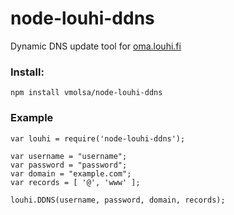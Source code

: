 node-louhi-ddns
===============

Dynamic DNS update tool for [oma.louhi.fi](https://oma.louhi.fi)

### Install:

    npm install vmolsa/node-louhi-ddns
    
### Example

    var louhi = require('node-louhi-ddns');

    var username = "username";
    var password = "password";
    var domain = "example.com";
    var records = [ '@', 'www' ];

    louhi.DDNS(username, password, domain, records);

